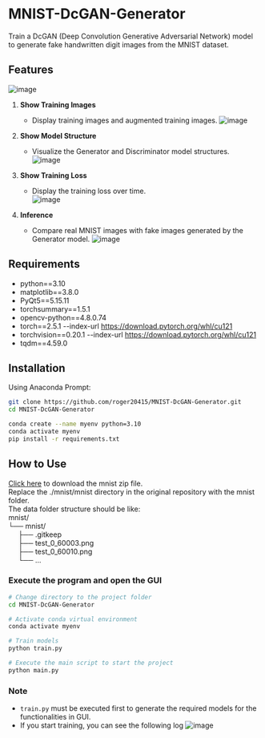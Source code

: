 # MNIST-DcGAN-Generator

Train a DcGAN (Deep Convolution Generative Adversarial Network) model to generate fake handwritten digit images from the MNIST dataset.

## Features
![image](https://github.com/user-attachments/assets/d8a1c1ca-f928-45f9-9487-5485598733c6)

1. **Show Training Images**  
   - Display training images and augmented training images.
   ![image](https://github.com/user-attachments/assets/572f7eca-f7fd-4535-ab27-041dcc5e88f4)

2. **Show Model Structure**  
   - Visualize the Generator and Discriminator model structures.  
   ![image](https://github.com/user-attachments/assets/d98e9412-eb72-4b0e-aaa1-c2a5060bfceb)

3. **Show Training Loss**  
   - Display the training loss over time.  
   ![image](https://github.com/user-attachments/assets/83cd0516-bd77-4e81-8a42-5256c89ebfb7)


4. **Inference**  
   - Compare real MNIST images with fake images generated by the Generator model.
   ![image](https://github.com/user-attachments/assets/b321c348-9521-4679-9793-769ec284b400)

## Requirements

- python==3.10  
- matplotlib==3.8.0  
- PyQt5==5.15.11  
- torchsummary==1.5.1  
- opencv-python==4.8.0.74  
- torch==2.5.1 --index-url https://download.pytorch.org/whl/cu121  
- torchvision==0.20.1 --index-url https://download.pytorch.org/whl/cu121  
- tqdm==4.59.0  

## Installation

Using Anaconda Prompt:  

```bash
git clone https://github.com/roger20415/MNIST-DcGAN-Generator.git
cd MNIST-DcGAN-Generator

conda create --name myenv python=3.10
conda activate myenv
pip install -r requirements.txt
```
## How to Use

[Click here](https://github.com/roger20415/MNIST-DcGAN-Generator/releases/download/v1.0.0/mnist.zip) to download the mnist zip file.  
Replace the ./mnist/mnist directory in the original repository with the mnist folder.    
The data folder structure should be like:  
mnist/  
└── mnist/  
&nbsp;&nbsp;&nbsp;&nbsp;    ├── .gitkeep  
&nbsp;&nbsp;&nbsp;&nbsp;    ├── test_0_60003.png  
&nbsp;&nbsp;&nbsp;&nbsp;    ├── test_0_60010.png  
&nbsp;&nbsp;&nbsp;&nbsp;    └── ...  

### Execute the program and open the GUI
```bash
# Change directory to the project folder
cd MNIST-DcGAN-Generator

# Activate conda virtual environment
conda activate myenv

# Train models
python train.py

# Execute the main script to start the project
python main.py
```
### Note

- `train.py` must be executed first to generate the required models for the functionalities in GUI.
- If you start training, you can see the following log
  ![image](https://github.com/user-attachments/assets/362a6f28-a5fe-45e8-bef2-2cd9bd2e389e)  
